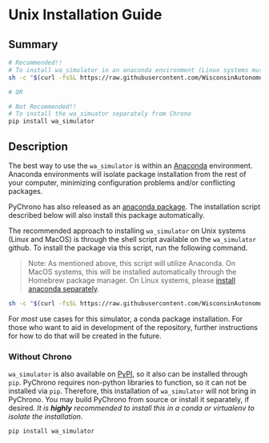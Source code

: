 # Unix Installation Guide

## Summary

```bash
# Recommended!!
# To install wa_simulator in an anaconda environment (Linux systems must install anaconda externally)
sh -c "$(curl -fsSL https://raw.githubusercontent.com/WisconsinAutonomous/wa_simulator/master/scripts/create_conda_env.sh)"

# OR

# Not Recommended!!
# To install the wa_simuator separately from Chrono
pip install wa_simulator
```

## Description

The best way to use the `wa_simulator` is within an [Anaconda](https://anaconda.org/) environment. Anaconda environments will isolate package installation from the rest of your computer, minimizing configuration problems and/or conflicting packages.

PyChrono has also released as an [anaconda package](https://anaconda.org/projectchrono/pychrono). The installation script described below will also install this package automatically.

The recommended approach to installing `wa_simulator` on Unix systems (Linux and MacOS) is through the shell script available on the `wa_simulator` github. To install the package via this script, run the following command.

> Note: As mentioned above, this script will utilize Anaconda. On MacOS systems, this will be installed automatically through the Homebrew package manager. On Linux systems, please [install anaconda separately](https://docs.anaconda.com/anaconda/install/linux/).

```bash
sh -c "$(curl -fsSL https://raw.githubusercontent.com/WisconsinAutonomous/wa_simulator/master/scripts/create_conda_env.sh)"
```

For _most_ use cases for this simulator, a conda package installation. For those who want to aid in development of the repository, further instructions for how to do that will be created in the future.

### Without Chrono

`wa_simulator` is also available on [PyPI](https://pypi.org/project/wa-simulator/), so it also can be installed through `pip`. PyChrono requires non-python libraries to function, so it can not be installed via `pip`. Therefore, this installation of `wa_simulator` will not bring in PyChrono. You may build PyChrono from source or install it separately, if desired. _It is **highly** recommended to install this in a conda or virtualenv to isolate the installation_.
```bash
pip install wa_simulator
```